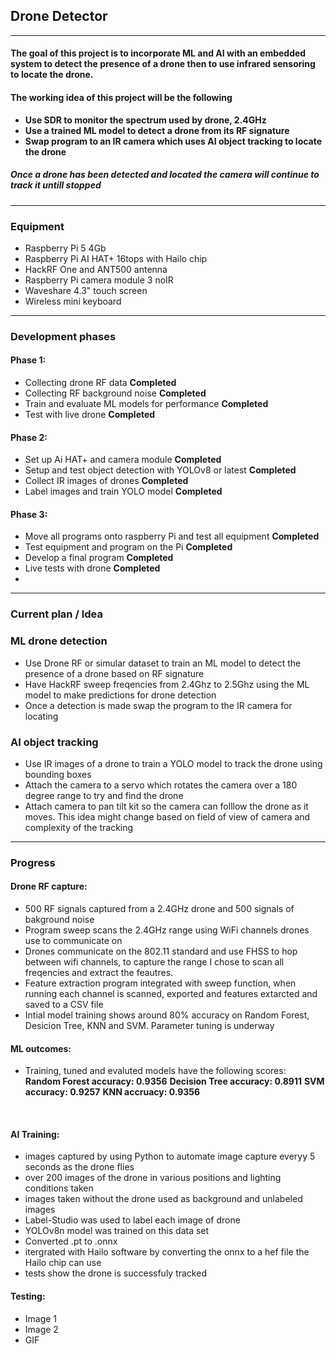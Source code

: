 ## Drone Detector

--- 


#### The goal of this project is to incorporate ML and AI with an embedded system to detect the presence of a drone then to use infrared sensoring to locate the drone.<br> 


#### The working idea of this project will be the following

- **Use SDR to monitor the spectrum used by drone, 2.4GHz**
- **Use a trained ML model to detect a drone from its RF signature**
- **Swap program to an IR camera which uses AI object tracking to locate the drone**

##### Once a drone has been detected and located the camera will continue to track it untill stopped

---
### Equipment

- Raspberry Pi 5 4Gb
- Raspberry Pi AI HAT+ 16tops with Hailo chip
- HackRF One and ANT500 antenna
- Raspberry Pi camera module 3 noIR
- Waveshare 4.3" touch screen
- Wireless mini keyboard 

--- 

### Development phases

#### Phase 1:

- Collecting drone RF data **Completed**
- Collecting RF background noise **Completed**
- Train and evaluate ML models for performance **Completed**
- Test with live drone **Completed**

#### Phase 2:

- Set up Ai HAT+ and camera module **Completed**
- Setup and test object detection with YOLOv8 or latest **Completed** 
- Collect IR images of drones **Completed**
- Label images and train YOLO model **Completed**

#### Phase 3:

- Move all programs onto raspberry Pi and test all equipment **Completed**
- Test equipment and program on the Pi **Completed**
- Develop a final program **Completed**
- Live tests with drone **Completed**
- 
--- 

### Current plan / Idea

### ML drone detection
- Use Drone RF or simular dataset to train an ML model to detect the presence of a drone based on RF signature
- Have HackRF sweep freqencies from 2.4Ghz to 2.5Ghz using the ML model to make predictions for drone detection 
- Once a detection is made swap the program to the IR camera for locating

### AI object tracking

- Use IR images of a drone to train a YOLO model to track the drone using bounding boxes
- Attach the camera to a servo which rotates the camera over a 180 degree range to try and find the drone
- Attach camera to pan tilt kit so the camera can folllow the drone as it moves. This idea might change based on field of view of camera and complexity of the tracking

--- 

### Progress

#### Drone RF capture:
- 500 RF signals captured from a 2.4GHz drone and 500 signals of bakground noise
- Program sweep scans the 2.4GHz range using WiFi channels drones use to communicate on
- Drones communicate on the 802.11 standard and use FHSS to hop between wifi channels, to capture the range I chose to scan all freqencies and extract the feautres.
- Feature extraction program integrated with sweep function, when running each channel is scanned, exported and features extarcted and saved to a CSV file
- Intial model training shows around 80% accuracy on Random Forest, Desicion Tree, KNN and SVM. Parameter tuning is underway<br>

#### ML outcomes:
- Training, tuned and evaluted models have the following scores:<br>
    **Random Forest accuracy: 0.9356**
    **Decision Tree accuracy: 0.8911**
    **SVM accuracy: 0.9257**
    **KNN accruacy: 0.9356**
<br>

#### AI Training:
- images captured by using Python to automate image capture everyy 5 seconds as the drone flies
- over 200 images of the drone in various positions and lighting conditions taken
- images taken without the drone used as background and unlabeled images
- Label-Studio was used to label each image of drone
- YOLOv8n model was trained on this data set
- Converted .pt to .onnx
- itergrated with Hailo software by converting the onnx to a hef file the Hailo chip can use
- tests show the drone is successfuly tracked

#### Testing:
- Image 1
- Image 2
- GIF


